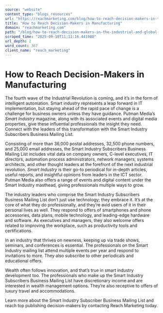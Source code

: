 ```yaml
---
source: "website"
content_type: "blogs_resources"
url: "https://reachmarketing.com/blog/how-to-reach-decision-makers-in-the-industrial-and-global-industry/"
title: "How to Reach Decision-Makers in Manufacturing"
domain: "reachmarketing.com"
path: "/blog/how-to-reach-decision-makers-in-the-industrial-and-global-industry/"
scraped_time: "2025-09-10T11:11:16.441980"
url_depth: 2
word_count: 367
client_name: "reach_marketing"
---
```


# How to Reach Decision-Makers in Manufacturing

The fourth wave of the Industrial Revolution is coming, and it’s in the form of intelligent automation. Smart industry represents a leap forward in IT implementation, but staying ahead of the rapid pace of change is a challenge for business owners unless they have guidance. Putman Media’s _Smart Industry_ magazine, along with its associated events and digital media properties, give these influential professionals the insight they need. Connect with the leaders of this transformation with the Smart Industry Subscribers Business Mailing List.

Consisting of more than 36,000 postal addresses, 32,500 phone numbers, and 25,000 email addresses, the Smart Industry Subscribers Business Mailing List includes vital data on company owners, C-level executives, IT directors, automation process administrators, network managers, systems architects, and other thought leaders at the forefront of the next industrial revolution. _Smart Industry_ is their go-to periodical for in-depth articles, useful reports, and insightful opinions from leaders in the ICT sector. Putman Media also offers a range of events and digital content under the Smart Industry masthead, giving professionals multiple ways to grow.

The industry leaders who comprise the Smart Industry Subscribers Business Mailing List don’t just use technology; they embrace it. It’s at the core of what they do professionally, and they’re avid users of it in their personal lives as well. They respond to offers of smartphones and phone accessories, data plans, mobile technology, and leading-edge hardware and software. As executives and managers, they also welcome offers related to improving the workplace, such as productivity tools and certifications.

In an industry that thrives on newness, keeping up via trade shows, seminars, and conferences is essential. The professionals on the Smart Industry mailing list attend multiple events per year and respond to invitations to more. They also subscribe to other periodicals and educational offers.

Wealth often follows innovation, and that’s true in smart industry development too. The professionals who make up the Smart Industry Subscribers Business Mailing List have discretionary income and are interested in wealth management options. They’re also receptive to offers of luxury travel and accommodations.

Learn more about the Smart Industry Subscriber Business Mailing List and reach top publishing decision-makers by contacting Reach Marketing today.